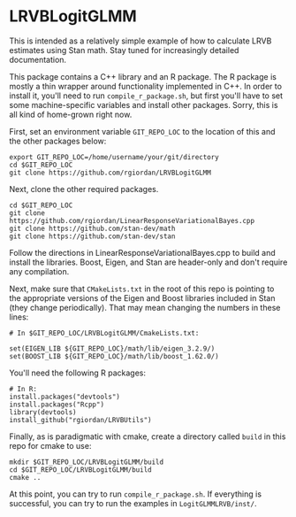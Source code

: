 # LRVBLogitGLMM

This is intended as a relatively simple example of how to calculate LRVB estimates
using Stan math. Stay tuned for increasingly detailed documentation.

This package contains a C++ library and an R package.  The R
package is mostly a thin wrapper around functionality implemented in C++.
In order to install it, you'll need to run ```compile_r_package.sh```,
but first you'll have to set some machine-specific variables and
install other packages.  Sorry, this is all kind of home-grown right now.

First, set an environment variable ```GIT_REPO_LOC``` to the location of
this and the other packages below:

```
export GIT_REPO_LOC=/home/username/your/git/directory
cd $GIT_REPO_LOC
git clone https://github.com/rgiordan/LRVBLogitGLMM
```

Next, clone the other required packages.

```
cd $GIT_REPO_LOC
git clone https://github.com/rgiordan/LinearResponseVariationalBayes.cpp
git clone https://github.com/stan-dev/math
git clone https://github.com/stan-dev/stan
```

Follow the directions in LinearResponseVariationalBayes.cpp to build and
install the libraries.  Boost, Eigen, and Stan are header-only and don't
require any compilation.

Next, make sure that ```CMakeLists.txt``` in the root of this repo
is pointing to the appropriate
versions of the Eigen and Boost libraries included in Stan (they
change periodically).  That may mean changing the numbers in these lines:


```
# In $GIT_REPO_LOC/LRVBLogitGLMM/CmakeLists.txt:

set(EIGEN_LIB ${GIT_REPO_LOC}/math/lib/eigen_3.2.9/)
set(BOOST_LIB ${GIT_REPO_LOC}/math/lib/boost_1.62.0/)
```

You'll need the following R packages:

```
# In R:
install.packages("devtools")
install.packages("Rcpp")
library(devtools)
install_github("rgiordan/LRVBUtils")
```

Finally, as is paradigmatic with cmake, create a directory called ```build```
in this repo for cmake to use:

```
mkdir $GIT_REPO_LOC/LRVBLogitGLMM/build
cd $GIT_REPO_LOC/LRVBLogitGLMM/build
cmake ..
```

At this point, you can try to run ```compile_r_package.sh```.  If everything
is successful, you can try to run the examples in  ```LogitGLMMLRVB/inst/```.
